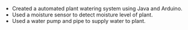 - Created a automated plant watering system using Java and Arduino.
- Used a moisture sensor to detect moisture level of plant.
- Used a water pump and pipe to supply water to plant.
